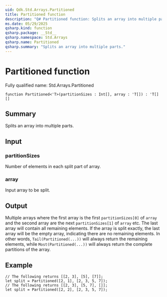 ```yaml
---
uid: Qdk.Std.Arrays.Partitioned
title: Partitioned function
description: "Q# Partitioned function: Splits an array into multiple parts."
ms.date: 05/29/2025
qsharp.kind: function
qsharp.package: __Std__
qsharp.namespace: Std.Arrays
qsharp.name: Partitioned
qsharp.summary: "Splits an array into multiple parts."
---
```


# Partitioned function

Fully qualified name: Std.Arrays.Partitioned

```qsharp
function Partitioned<'T>(partitionSizes : Int[], array : 'T[]) : 'T[][]
```

## Summary
Splits an array into multiple parts.

## Input
### partitionSizes
Number of elements in each split part of array.
### array
Input array to be split.

## Output
Multiple arrays where the first array is the first `partitionSizes[0]` of `array`
and the second array are the next `partitionSizes[1]` of `array` etc. The last array
will contain all remaining elements. If the array is split exactly, the
last array will be the empty array, indicating there are no remaining elements.
In other words, `Tail(Partitioned(...))` will always return the remaining
elements, while `Most(Partitioned(...))` will always return the complete
partitions of the array.

## Example
```qsharp
// The following returns [[2, 3], [5], [7]];
let split = Partitioned([2, 1], [2, 3, 5, 7]);
// The following returns [[2, 3], [5, 7], []];
let split = Partitioned([2, 2], [2, 3, 5, 7]);
```
